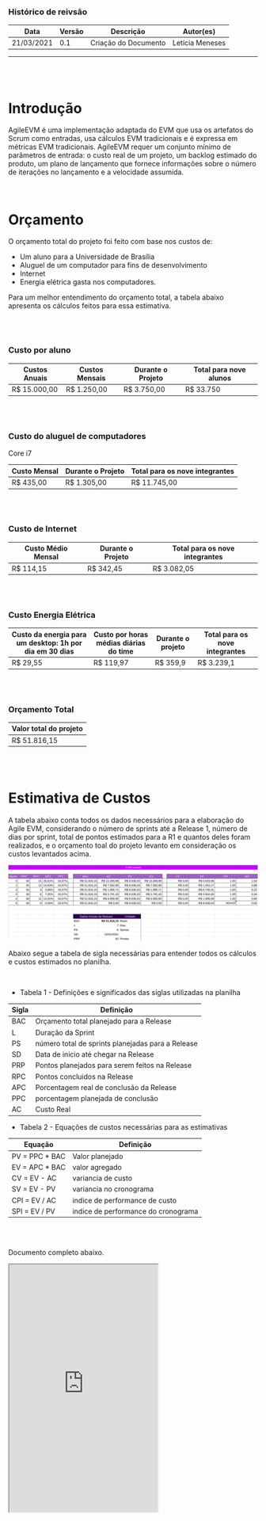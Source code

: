 ### Histórico de reivsão

| Data | Versão | Descrição | Autor(es)|
| -----|--------|-----------|-----------|
| 21/03/2021| 0.1 | Criação do Documento| Letícia Meneses|

----

<br/>
<br/>

# Introdução
AgileEVM é uma implementação adaptada do EVM que usa os artefatos do Scrum como entradas, usa cálculos EVM tradicionais e é expressa em métricas EVM tradicionais. AgileEVM requer um conjunto mínimo de parâmetros de entrada: o custo real de um projeto, um backlog estimado do produto, um plano de lançamento que fornece informações sobre o número de iterações no lançamento e a velocidade assumida.

<br/>

# Orçamento
O orçamento total do projeto foi feito com base nos custos de:

- Um aluno para a Universidade de Brasília
- Aluguel de um computador para fins de desenvolvimento
- Internet
- Energia elétrica gasta nos computadores.

Para um melhor entendimento do orçamento total, a tabela abaixo apresenta os cálculos feitos para essa estimativa.

<br/>
<br/>

### Custo por aluno

| Custos Anuais | Custos Mensais | Durante o Projeto | Total para nove alunos|
| ------ |------| ------| ------|
| R$ 15.000,00 | R$ 1.250,00 | R$ 3.750,00 | R$ 33.750 |

<br/>
<br/>

### Custo do aluguel de computadores

Core i7

| Custo Mensal | Durante o Projeto | Total para os nove integrantes |
| -----| -----| -----|
| R$ 435,00 | R$ 1.305,00 | R$ 11.745,00|

<br/>
<br/>

### Custo de Internet

| Custo Médio Mensal | Durante o Projeto | Total para os nove integrantes |
| --- | --- | ---- | 
| R$ 114,15 | R$ 342,45 | R$ 3.082,05 |

<br/>
<br/>

### Custo Energia Elétrica

| Custo da energia para um desktop: 1h por dia em 30 dias | Custo por horas médias diárias do time | Durante o projeto | Total para os nove integrantes |
| ---- | ---- | ---- |----|
| R$ 29,55 | R$ 119,97 | R$ 359,9 | R$ 3.239,1 |

<br/>
<br/>

### Orçamento Total


| Valor total do projeto|
|----|
|R$ 51.816,15|


<br/>

<br/>


# Estimativa de Custos

A tabela abaixo conta todos os dados necessários para a elaboração do Agile EVM, considerando o número de sprints até a Release 1, número de dias por sprint, total de pontos estimados para a R1 e quantos deles foram realizados, e o orçamento toal do projeto levanto em consideração os custos levantados acima.

![Agile-EVM](../../img/agile-evm.png)


Abaixo segue a tabela de sigla necessárias para entender todos os cálculos e custos estimados no planilha.

<br/>

- Tabela 1 - Definições e significados das siglas utilizadas na planilha

| Sigla | Definição |
| ----| ----|
| BAC | Orçamento total planejado para a Release |
| L | Duração da Sprint |
| PS | número total de sprints planejadas para a Release |
| SD | Data de inicio até chegar na Release |
| PRP | Pontos planejados para serem feitos na Release |
| RPC  | Pontos concluidos na Release |
| APC | Porcentagem real de conclusão da Release |
| PPC | porcentagem planejada de conclusão |
| AC | Custo Real | 

- Tabela 2 - Equações de custos necessárias para as estimativas

| Equação | Definição |
| ---- | ---- |
| PV =  PPC * BAC | Valor planejado |
| EV = APC * BAC | valor agregado |
| CV = EV - AC | variancia de custo |
| SV = EV - PV | variancia no cronograma |
| CPI = EV / AC | indice de performance de custo |
| SPI = EV / PV |  indice de performance do cronograma|

<br/>
<br/>

Documento completo abaixo.

<iframe weidth="200%" height="500" src="https://docs.google.com/spreadsheets/d/e/2PACX-1vQwAgC96ionjjLl9JorY3oZZ9QpzvFnSY70JgN7bdcVyYo7K-BWRwhoL-nkE7IFSm21dTafwCCKLCSa/pubhtml?widget=true&amp;headers=false"></iframe>